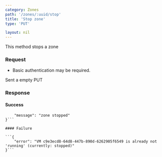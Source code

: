 ```yaml
---
category: Zones
path: '/zones/:uuid/stop'
title: 'Stop zone'
type: 'PUT'

layout: nil
---
```


This method stops a zone

### Request

* Basic authentication may be required.

Sent a empty PUT

### Response

#### Success

```{
    "message": "zone stopped"
}```

#### Failure

```{
    "error": "VM c9e3ecd8-64d8-447b-890d-6262905f6549 is already not 'running' (currently: stopped)"
}```
